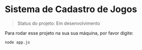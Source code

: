 # Sistema de Cadastro de Jogos

> Status do projeto: Em desenvolvimento

Para rodar esse projeto na sua sua máquina, por favor digite:

```
node app.js
```
